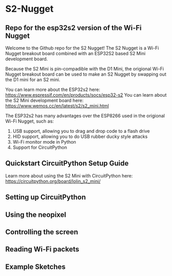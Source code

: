 # S2-Nugget
## Repo for the esp32s2 version of the Wi-Fi Nugget
Welcome to the Github repo for the S2 Nugget! The S2 Nugget is a Wi-Fi Nugget breakout board combined with an ESP32S2 based S2 Mini development board.

Because the S2 Mini is pin-compadible with the D1 Mini, the origional Wi-Fi Nugget breakout board can be used to make an S2 Nugget by swapping out the D1 mini for an S2 mini.

You can learn more about the ESP32s2 here: https://www.espressif.com/en/products/socs/esp32-s2
You can learn about the S2 Mini development board here: https://www.wemos.cc/en/latest/s2/s2_mini.html

The ESP32s2 has many advantages over the ESP8266 used in the origional Wi-Fi Nugget, such as:
1) USB support, allowing you to drag and drop code to a flash drive
2) HID support, allowing you to do USB rubber ducky style attacks
3) Wi-Fi monitor mode in Python
4) Support for CircuitPython


## Quickstart CircuitPython Setup Guide

Learn more about using the S2 Mini with CircuitPython here: https://circuitpython.org/board/lolin_s2_mini/


## Setting up CircuitPython


## Using the neopixel


## Controlling the screen


## Reading Wi-Fi packets


## Example Sketches
